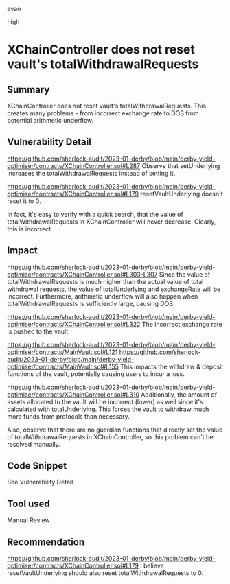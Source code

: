 evan

high

# XChainController does not reset vault's totalWithdrawalRequests

## Summary
XChainController does not reset vault's totalWithdrawalRequests. This creates many problems - from incorrect exchange rate to DOS from potential arithmetic underflow.

## Vulnerability Detail
https://github.com/sherlock-audit/2023-01-derby/blob/main/derby-yield-optimiser/contracts/XChainController.sol#L287
Observe that setUnderlying increases the totalWithdrawalRequests instead of setting it.

https://github.com/sherlock-audit/2023-01-derby/blob/main/derby-yield-optimiser/contracts/XChainController.sol#L179
resetVaultUnderlying doesn't reset it to 0.

In fact, it's easy to verify with a quick search, that the value of totalWithdrawalRequests in XChainController will never decrease. Clearly, this is incorrect.

## Impact
https://github.com/sherlock-audit/2023-01-derby/blob/main/derby-yield-optimiser/contracts/XChainController.sol#L303-L307
Since the value of totalWithdrawalRequests is much higher than the actual value of total withdrawal requests, the value of totalUnderlying and exchangeRate will be incorrect. Furthermore, arithmetic underflow will also happen when totalWithdrawalRequests is sufficiently large, causing DOS.

https://github.com/sherlock-audit/2023-01-derby/blob/main/derby-yield-optimiser/contracts/XChainController.sol#L322
The incorrect exchange rate is pushed to the vault.

https://github.com/sherlock-audit/2023-01-derby/blob/main/derby-yield-optimiser/contracts/MainVault.sol#L121
https://github.com/sherlock-audit/2023-01-derby/blob/main/derby-yield-optimiser/contracts/MainVault.sol#L155
This impacts the withdraw & deposit functions of the vault, potentially causing users to incur a loss.

https://github.com/sherlock-audit/2023-01-derby/blob/main/derby-yield-optimiser/contracts/XChainController.sol#L310
Additionally, the amount of assets allocated to the vault will be incorrect (lower) as well since it's calculated with totalUnderlying. This forces the vault to withdraw much more funds from protocols than necessary.

Also, observe that there are no guardian functions that directly set the value of totalWithdrawalRequests in XChainController, so this problem can't be resolved manually.

## Code Snippet
See Vulnerability Detail

## Tool used

Manual Review

## Recommendation
https://github.com/sherlock-audit/2023-01-derby/blob/main/derby-yield-optimiser/contracts/XChainController.sol#L179
I believe resetVaultUnderlying should also reset totalWithdrawalRequests to 0.
